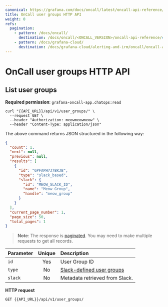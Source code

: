 ```yaml
---
canonical: https://grafana.com/docs/oncall/latest/oncall-api-reference/user_groups/
title: OnCall user groups HTTP API
weight: 0
refs:
  pagination:
    - pattern: /docs/oncall/
      destination: /docs/oncall/<ONCALL_VERSION>/oncall-api-reference/#pagination
    - pattern: /docs/grafana-cloud/
      destination: /docs/grafana-cloud/alerting-and-irm/oncall/oncall-api-reference/#pagination
---
```


<!--Used in escalation policies with type = `notify_user_group` and in schedules.-->

# OnCall user groups HTTP API

## List user groups

**Required permission**: `grafana-oncall-app.chatops:read`

```shell
curl "{{API_URL}}/api/v1/user_groups/" \
  --request GET \
  --header "Authorization: meowmeowmeow" \
  --header "Content-Type: application/json"
```

The above command returns JSON structured in the following way:

```json
{
  "count": 1,
  "next": null,
  "previous": null,
  "results": [
    {
      "id": "GPFAPH7J7BKJB",
      "type": "slack_based",
      "slack": {
        "id": "MEOW_SLACK_ID",
        "name": "Meow Group",
        "handle": "meow_group"
      }
    }
  ],
  "current_page_number": 1,
  "page_size": 50,
  "total_pages": 1
}
```

> **Note**: The response is [paginated](ref:pagination). You may need to make multiple requests to get all records.

| Parameter | Unique | Description                                                                                           |
| --------- | :----: | :---------------------------------------------------------------------------------------------------- |
| `id`      |  Yes   | User Group ID                                                                                         |
| `type`    |   No   | [Slack-defined user groups](https://slack.com/intl/en-ru/help/articles/212906697-Create-a-user-group) |
| `slack`   |   No   | Metadata retrieved from Slack.                                                                        |

**HTTP request**

`GET {{API_URL}}/api/v1/user_groups/`
